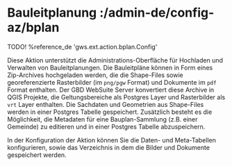 # Bauleitplanung :/admin-de/config-az/bplan

TODO! %reference_de 'gws.ext.action.bplan.Config'

Diese Aktion unterstützt die Administrations-Oberfläche für Hochladen und Verwalten von Bauleitplanungen. Die Bauleitpläne können in Form eines Zip-Archives hochgeladen werden, die die Shape-Files sowie georeferenzierte Rasterbilder (im `png/pgw` Format) und Dokumente im `pdf` Format enthalten. Der GBD WebSuite Server konvertiert diese Archive in QGIS Projekte, die Geltungsbereiche als Postgres Layer und Rasterbilder als `vrt` Layer enthalten. Die Sachdaten und Geometrien aus Shape-Files werden in einer Postgres Tabelle gespeichert. Zusätzlich besteht es die Möglichkeit, die Metadaten für eine Bauplan-Sammlung (z.B. einer Gemeinde) zu editieren und in einer Postgres Tabelle abzuspeichern.

In der Konfiguration der Aktion können Sie die Daten- und Meta-Tabellen konfigurieren, sowie das Verzeichnis in dem die Bilder und Dokumente gespeichert werden.
